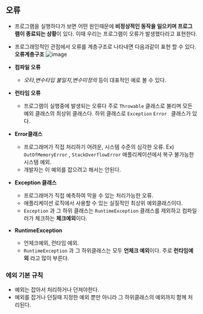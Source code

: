 ##  오류
- 프로그램을 실행하다가 보면 어떤 원인때문에 **비정상적인 동작을 일으키며 프로그램이 종료되는 상황**이 있다. 이때 우리는 프로그램이 오류가 발생했다라고 표현한다.
- 프로그래밍적인 관점에서 오류를 계층구조로 나타내면 다음과같이 표현 할 수 있다.
<br> **오류계층구조**
![image](https://github.com/GukSense/TIL/assets/101082667/5f931087-1f46-4888-9d9e-a569f9217dea)

- **컴파일 오류**
  - *오타*,*변수타입 불일치*,*변수미정의* 등이 대표적인 예로 볼 수 있다.
- **런타임 오류**
  - 프로그램이 실행중에 발생되는 오류다 주로  `Throwable` 클래스로 불리며 모든 예외 클래스의 최상위 클래스다. 하위 클래스로 `Exception` `Error ` 클래스가 있다.
- **Error클래스**
  - 프로그래머가 직접 처리하기 어려운, 시스템 수준의 심각한 오류. Ex) `OutOfMemoryError` , `StackOverflowError` 애플리케이션에서 복구 불가능한 시스탬 예외.
  - 개발자는 이 예외를 잡으려고 해서는 안된다.
- **Exception 클래스**
  - 프로그래머가 직접 예측하여 막을 수 있는 처리가능한 오류.
  - 애플리케이션 로직에서 사용할 수 있는 실질적인  최상위 예외클래스이다. 
  - `Exception` 과 그 하위 클래스는 `RuntimeException` 클래스를 제외하고 컴파일러가 체크하는 **체크예외**이다.
- **RuntimeException**
  -  언체크예외, 런타임 예외.
  -  `RuntimeException` 과 그 하위클래스는 모두 **언체크 예외**이다. 주로 **런타임예외** 라고 많이 부른다.


### 에외 기본 규칙
- 예외는 잡아서 처리하거나 던져야한다.
- 예외를 잡거나 던질때 지정한 예외 뿐만 아니라 그 하위클래스의 예외까지 함께 처리된다.

